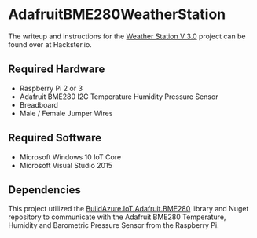 # AdafruitBME280WeatherStation

The writeup and instructions for the [Weather Station V 3.0](https://www.hackster.io/23021/weather-station-v-3-0-b8b8bc) project can be found over at Hackster.io.

## Required Hardware

- Raspberry Pi 2 or 3
- Adafruit BME280 I2C Temperature Humidity Pressure Sensor
- Breadboard
- Male / Female Jumper Wires

## Required Software

- Microsoft Windows 10 IoT Core
- Microsoft Visual Studio 2015

## Dependencies

This project utilized the [BuildAzure.IoT.Adafruit.BME280](https://github.com/BuildAzure/BuildAzure.IoT.Adafruit.BME280) library and Nuget repository to communicate with the Adafruit BME280 Temperature, Humidity and Barometric Pressure Sensor from the Raspberry Pi.
